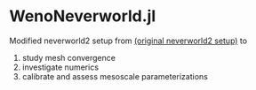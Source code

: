 # WenoNeverworld.jl

Modified neverworld2 setup from [(original neverworld2 setup)](https://egusphere.copernicus.org/preprints/2022/egusphere-2022-186/egusphere-2022-186.pdf) to 
1. study mesh convergence  
2. investigate numerics
3. calibrate and assess mesoscale parameterizations


